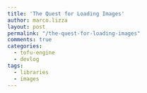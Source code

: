 ```yaml
---
title: 'The Quest for Loading Images'
author: marco.lizza
layout: post
permalink: "/the-quest-for-loading-images"
comments: true
categories:
  - tofu-engine
  - devlog
tags:
  - libraries
  - images
---
```



